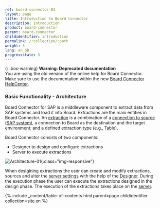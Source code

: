 ```yaml
---
ref: board-connector-03
layout: page
title: Introduction to Board Connector
description: Introduction
product: board-connector
parent: board-connector
childidentifier: introduction
permalink: /:collection/:path
weight: 3
lang: en_GB
progressstate: 5
---
```


{: .box-warning}
**Warning: Deprecated documentation** <br>
You are using the old version of the online help for Board Connector.<br>
Make sure to use the documentation within the new [Board Connector HelpCenter](https://helpcenter.theobald-software.com/board-connector/documentation/introduction/).

### Basic Functionality - Architecture

Board Connector for SAP is a middleware component to extract data from SAP systems and load it into Board. Extractions are the main entities in
 Board Connector. An [extraction](./getting-started/define-a-table-extraction) is a combination of a [connection to source (SAP system)](./introduction/sap-connection), a connection to Board as the destination and the target environment; and a defined extraction type (e.g., [Table](./table)).

Board Connector consists of two components:

- Designer to design and configure extractions
- Server to execute extractions

![Architecture-01](/img/content/Architecture-01.png){:class="img-responsive"}

When desigining extractions the user can create and modify extractions, sources and alter the [server settings](./server/server-settings) with the help of the [Designer](./getting-started/bc-designer-overview).
During the execution phase the user can execute the extractions designed in the design phase. 
The execution of the extractions takes place on the [server](./server). 

{% include _content/table-of-contents.html parent=page.childidentifier collection=site.en %}
